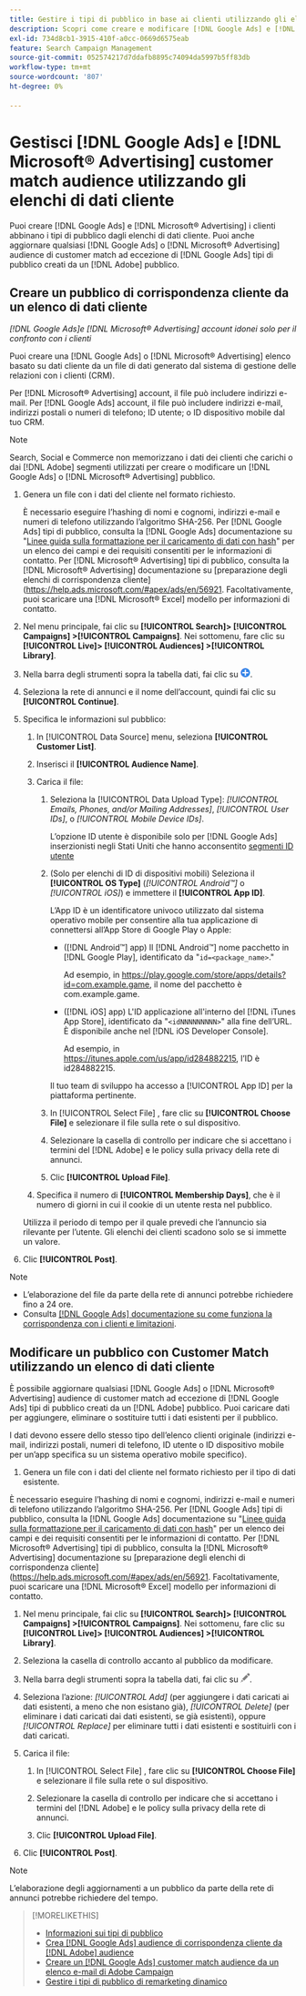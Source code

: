 ```yaml
---
title: Gestire i tipi di pubblico in base ai clienti utilizzando gli elenchi di dati dei clienti
description: Scopri come creare e modificare [!DNL Google Ads] e [!DNL Microsoft® Advertising] i clienti abbinano i tipi di pubblico dagli elenchi di dati cliente.
exl-id: 734d8cb1-3915-410f-a0cc-0669d6575eab
feature: Search Campaign Management
source-git-commit: 052574217d7ddafb8895c74094da5997b5ff83db
workflow-type: tm+mt
source-wordcount: '807'
ht-degree: 0%

---
```


# Gestisci [!DNL Google Ads] e [!DNL Microsoft® Advertising] customer match audience utilizzando gli elenchi di dati cliente

Puoi creare [!DNL Google Ads] e [!DNL Microsoft® Advertising] i clienti abbinano i tipi di pubblico dagli elenchi di dati cliente. Puoi anche aggiornare qualsiasi [!DNL Google Ads] o [!DNL Microsoft® Advertising] audience di customer match ad eccezione di [!DNL Google Ads] tipi di pubblico creati da un [!DNL Adobe] pubblico.

## Creare un pubblico di corrispondenza cliente da un elenco di dati cliente

*[!DNL Google Ads]e [!DNL Microsoft® Advertising] account idonei solo per il confronto con i clienti*

Puoi creare una [!DNL Google Ads] o [!DNL Microsoft® Advertising] elenco basato su dati cliente da un file di dati generato dal sistema di gestione delle relazioni con i clienti (CRM).

Per [!DNL Microsoft® Advertising] account, il file può includere indirizzi e-mail. Per [!DNL Google Ads] account, il file può includere indirizzi e-mail, indirizzi postali o numeri di telefono; ID utente; o ID dispositivo mobile dal tuo CRM.

>[!NOTE]
>
>Search, Social e Commerce non memorizzano i dati dei clienti che carichi o dai [!DNL Adobe] segmenti utilizzati per creare o modificare un [!DNL Google Ads] o [!DNL Microsoft® Advertising] pubblico.

1. Genera un file con i dati del cliente nel formato richiesto.

   È necessario eseguire l’hashing di nomi e cognomi, indirizzi e-mail e numeri di telefono utilizzando l’algoritmo SHA-256. <!-- Our UI says all, but GGL docs say don't hash user IDs and device IDs. --> Per [!DNL Google Ads] tipi di pubblico, consulta la [!DNL Google Ads] documentazione su &quot;[Linee guida sulla formattazione per il caricamento di dati con hash](https://support.google.com/google-ads/answer/7476159)&quot; per un elenco dei campi e dei requisiti consentiti per le informazioni di contatto. Per [!DNL Microsoft® Advertising] tipi di pubblico, consulta la [!DNL Microsoft® Advertising] documentazione su [preparazione degli elenchi di corrispondenza cliente](https://help.ads.microsoft.com/#apex/ads/en/56921. Facoltativamente, puoi scaricare una [!DNL Microsoft® Excel] modello per informazioni di contatto.

1. Nel menu principale, fai clic su **[!UICONTROL Search]> [!UICONTROL Campaigns] >[!UICONTROL Campaigns]**. Nei sottomenu, fare clic su **[!UICONTROL Live]> [!UICONTROL Audiences] >[!UICONTROL Library]**.

1. Nella barra degli strumenti sopra la tabella dati, fai clic su ![Crea](/help/search-social-commerce/assets/add.png "Crea").

1. Seleziona la rete di annunci e il nome dell’account, quindi fai clic su **[!UICONTROL Continue]**.

1. Specifica le informazioni sul pubblico:

   1. In [!UICONTROL Data Source] menu, seleziona **[!UICONTROL Customer List]**.

   1. Inserisci il **[!UICONTROL Audience Name]**.

   1. Carica il file:

      1. Seleziona la [!UICONTROL Data Upload Type]: *[!UICONTROL Emails, Phones, and/or Mailing Addresses]*, *[!UICONTROL User IDs]*, o *[!UICONTROL Mobile Device IDs]*.

         L’opzione ID utente è disponibile solo per [!DNL Google Ads] inserzionisti negli Stati Uniti che hanno acconsentito [segmenti ID utente](https://support.google.com/google-ads/answer/9199250)

      1. (Solo per elenchi di ID di dispositivi mobili) Seleziona il **[!UICONTROL OS Type]** (*[!UICONTROL Android™]* o *[!UICONTROL iOS]*) e immettere il **[!UICONTROL App ID]**.

         L’App ID è un identificatore univoco utilizzato dal sistema operativo mobile per consentire alla tua applicazione di connettersi all’App Store di Google Play o Apple:

         * ([!DNL Android™] app) Il [!DNL Android™] nome pacchetto in [!DNL Google Play], identificato da &quot;`id=<package_name>`.&quot;

           Ad esempio, in https://play.google.com/store/apps/details?id=com.example.game, il nome del pacchetto è com.example.game.

         * ([!DNL iOS] app) L&#39;ID applicazione all&#39;interno del [!DNL iTunes App Store], identificato da &quot;`<idNNNNNNNNN>`&quot; alla fine dell’URL. È disponibile anche nel [!DNL iOS Developer Console].

           Ad esempio, in https://itunes.apple.com/us/app/id284882215, l’ID è id284882215.

         Il tuo team di sviluppo ha accesso a [!UICONTROL App ID] per la piattaforma pertinente.

      1. In [!UICONTROL Select File] , fare clic su **[!UICONTROL Choose File]** e selezionare il file sulla rete o sul dispositivo.

      1. Selezionare la casella di controllo per indicare che si accettano i termini del [!DNL Adobe] e le policy sulla privacy della rete di annunci.

      1. Clic **[!UICONTROL Upload File]**.

   1. Specifica il numero di **[!UICONTROL Membership Days]**, che è il numero di giorni in cui il cookie di un utente resta nel pubblico.

   Utilizza il periodo di tempo per il quale prevedi che l’annuncio sia rilevante per l’utente. Gli elenchi dei clienti scadono solo se si immette un valore.

1. Clic **[!UICONTROL Post]**.

>[!NOTE]
>
>* L’elaborazione del file da parte della rete di annunci potrebbe richiedere fino a 24 ore.
>* Consulta [[!DNL Google Ads] documentazione su come funziona la corrispondenza con i clienti e limitazioni](https://support.google.com/displayvideo/answer/9539301).

## Modificare un pubblico con Customer Match utilizzando un elenco di dati cliente

È possibile aggiornare qualsiasi [!DNL Google Ads] o [!DNL Microsoft® Advertising] audience di customer match ad eccezione di [!DNL Google Ads] tipi di pubblico creati da un [!DNL Adobe] pubblico. Puoi caricare dati per aggiungere, eliminare o sostituire tutti i dati esistenti per il pubblico.

I dati devono essere dello stesso tipo dell’elenco clienti originale (indirizzi e-mail, indirizzi postali, numeri di telefono, ID utente o ID dispositivo mobile per un’app specifica su un sistema operativo mobile specifico).

1. Genera un file con i dati del cliente nel formato richiesto per il tipo di dati esistente.

È necessario eseguire l’hashing di nomi e cognomi, indirizzi e-mail e numeri di telefono utilizzando l’algoritmo SHA-256. <!-- Our UI says all, but GGL docs say don't hash user IDs and device IDs. --> Per [!DNL Google Ads] tipi di pubblico, consulta la [!DNL Google Ads] documentazione su &quot;[Linee guida sulla formattazione per il caricamento di dati con hash](https://support.google.com/google-ads/answer/7476159)&quot; per un elenco dei campi e dei requisiti consentiti per le informazioni di contatto. Per [!DNL Microsoft® Advertising] tipi di pubblico, consulta la [!DNL Microsoft® Advertising] documentazione su [preparazione degli elenchi di corrispondenza cliente](https://help.ads.microsoft.com/#apex/ads/en/56921. Facoltativamente, puoi scaricare una [!DNL Microsoft® Excel] modello per informazioni di contatto.

1. Nel menu principale, fai clic su **[!UICONTROL Search]> [!UICONTROL Campaigns] >[!UICONTROL Campaigns]**. Nei sottomenu, fare clic su **[!UICONTROL Live]> [!UICONTROL Audiences] >[!UICONTROL Library]**.

1. Seleziona la casella di controllo accanto al pubblico da modificare.

1. Nella barra degli strumenti sopra la tabella dati, fai clic su ![Modifica](/help/search-social-commerce/assets/edit.png).

1. Seleziona l’azione: *[!UICONTROL Add]* (per aggiungere i dati caricati ai dati esistenti, a meno che non esistano già), *[!UICONTROL Delete]* (per eliminare i dati caricati dai dati esistenti, se già esistenti), oppure *[!UICONTROL Replace]* per eliminare tutti i dati esistenti e sostituirli con i dati caricati.

1. Carica il file:

   1. In [!UICONTROL Select File] , fare clic su **[!UICONTROL Choose File]** e selezionare il file sulla rete o sul dispositivo.

   1. Selezionare la casella di controllo per indicare che si accettano i termini del [!DNL Adobe] e le policy sulla privacy della rete di annunci.

   1. Clic **[!UICONTROL Upload File]**.

1. Clic **[!UICONTROL Post]**.

>[!NOTE]
>
>L’elaborazione degli aggiornamenti a un pubblico da parte della rete di annunci potrebbe richiedere del tempo.

>[!MORELIKETHIS]
>
>* [Informazioni sui tipi di pubblico](audience-about.md)
>* [Crea [!DNL Google Ads] audience di corrispondenza cliente da [!DNL Adobe] audience](google-audience-from-adobe-audience.md)
>* [Creare un [!DNL Google Ads] customer match audience da un elenco e-mail di Adobe Campaign](google-audience-from-campaign-email-list.md)
>* [Gestire i tipi di pubblico di remarketing dinamico](audience-dynamic-remarketing-manage.md)
